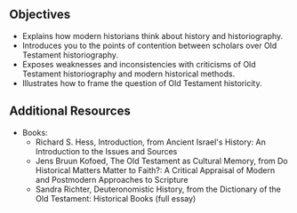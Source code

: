---
---

## Objectives
- Explains how modern historians think about history and historiography.
- Introduces you to the points of contention between scholars over Old Testament historiography.
- Exposes weaknesses and inconsistencies with criticisms of Old Testament historiography and modern historical methods.
- Illustrates how to frame the question of Old Testament historicity.

## Additional Resources

- Books:
  - Richard S. Hess, Introduction, from Ancient Israel's History: An Introduction to the Issues and Sources
  - Jens Bruun Kofoed, The Old Testament as Cultural Memory, from Do Historical Matters Matter to Faith?: A Critical Appraisal of Modern and Postmodern Approaches to Scripture
  - Sandra Richter, Deuteronomistic History, from the Dictionary of the Old Testament: Historical Books (full essay)

